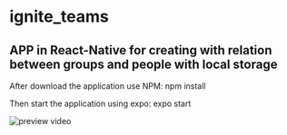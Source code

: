 # ignite_teams
## APP in React-Native for creating with relation between groups and people with local storage

 After download the application use NPM: npm install
 
 Then start the application using expo: expo start

![preview video](https://github.com/Vandreh/ignite_teams/blob/main/2022-10-11-00-35-04.gif)
